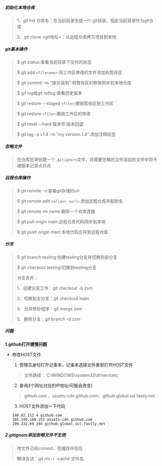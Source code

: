 ##### 初始化本地仓库

> 1、git init 仓库名：在当前目录生成一个.git目录，指定当前目录作为git仓库
>
> 2、git clone <git地址>：从远程仓库拷贝项目到本地

##### git基本操作

> $ git status:查看当前目录下文件的状态
>
> $ git add `<filename>`:将工作区修改的文件添加到暂存区
>
> $ git commit -m "提交说明":将暂存区的修改同步到本地仓库
>
> $ git log或git reflog:查看历史版本
>
> $ git restore --staged `<file>`:撤销暂存区到工作区
>
> $ git restore `<file>`:撤销工作区的修改
>
> $ git reset --hard 版本号:版本回退
>
> $ git tag -a v1.4 -m "my version 1.4":添加注释标签

##### 忽略文件

> 在仓库目录创建一个`.gitignore`文件，将需要忽略的文件添加到文件中将不被版本记录点对点

##### 远程仓库操作

> $ git remote -v:查看git存储的url
>
> $ git remote add `<alias> <url>`:添加远程仓库并起别名
>
> $ git remote rm name:删除一个仓库连接
>
> $ git pull origin main:远程仓库代码同步到本地
>
> $  git push origin main:本地代码合并到远程仓库

##### 分支

> $ git branch testing:创建testing分支并切换到该分支
>
> $ git checkout testing:切换到testing分支
>
> 分支合并：
>
> 	1、创建分支工作：git checkout -b zsm
> 	
> 	2、切换到主分支：git checkout main
> 	
> 	4、合并修补程序：git merge zsm
> 	
> 	5、删除分支：git branch -d zsm

##### 问题

**1.github打开缓慢问题**

- 修改HOST文件

  1. 管理员身份打开记事本，记事本选择文件类型打开HOST文件

  > 文件路径： C:\WINDOWS\system32\drivers\etc 

  2. 查询3个网址对应的IP地址(可能会改变)

  >  github.com 、assets-cdn.github.com、github.global.ssl.fastly.net

  3. HOST文件添加一下代码

  ```
  140.82.112.4 github.com
  185.199.108.153 assets-cdn.github.com
  199.232.69.194 github.global.ssl.fastly.net
  ```

##### 2.gitignore添加忽略文件不生效

> 改文件已经commit，在缓存中存在
>
> 解决办法：git rm -r -cache 文件名

